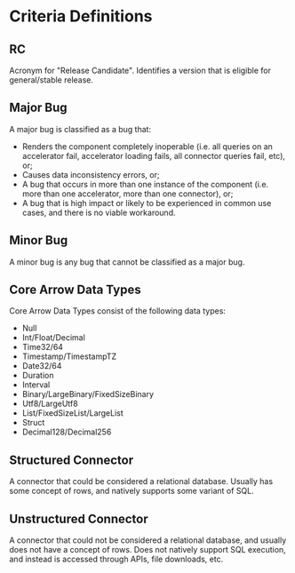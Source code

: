 # Criteria Definitions

## RC

Acronym for "Release Candidate". Identifies a version that is eligible for general/stable release.

## Major Bug

A major bug is classified as a bug that:

- Renders the component completely inoperable (i.e. all queries on an accelerator fail, accelerator loading fails, all connector queries fail, etc), or;
- Causes data inconsistency errors, or;
- A bug that occurs in more than one instance of the component (i.e. more than one accelerator, more than one connector), or;
- A bug that is high impact or likely to be experienced in common use cases, and there is no viable workaround.

## Minor Bug

A minor bug is any bug that cannot be classified as a major bug.

## Core Arrow Data Types

Core Arrow Data Types consist of the following data types:

- Null
- Int/Float/Decimal
- Time32/64
- Timestamp/TimestampTZ
- Date32/64
- Duration
- Interval
- Binary/LargeBinary/FixedSizeBinary
- Utf8/LargeUtf8
- List/FixedSizeList/LargeList
- Struct
- Decimal128/Decimal256

## Structured Connector

A connector that could be considered a relational database. Usually has some concept of rows, and natively supports some variant of SQL.

## Unstructured Connector

A connector that could not be considered a relational database, and usually does not have a concept of rows. Does not natively support SQL execution, and instead is accessed through APIs, file downloads, etc.
